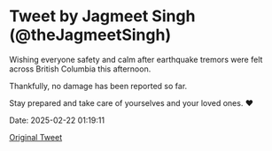 # Tweet by Jagmeet Singh (@theJagmeetSingh)

Wishing everyone safety and calm after earthquake tremors were felt across British Columbia this afternoon.

Thankfully, no damage has been reported so far.

Stay prepared and take care of yourselves and your loved ones. ❤️

Date: 2025-02-22 01:19:11

[Original Tweet](https://x.com/theJagmeetSingh/status/1893108241351221261)
